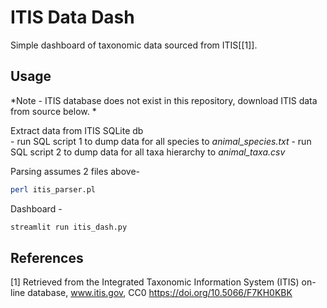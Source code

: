 # ITIS Data Dash

Simple dashboard of taxonomic data sourced from ITIS[[1]].

## Usage

*Note - ITIS database does not exist in this repository, download ITIS data from source below. * 

Extract data from ITIS SQLite db  
    - run SQL script 1 to dump data for all species to *animal_species.txt*
    - run SQL script 2 to dump data for all taxa hierarchy to *animal_taxa.csv*

Parsing assumes 2 files above- 
```bash
perl itis_parser.pl 
```

Dashboard -
```bash
streamlit run itis_dash.py
```
## References
<a id="1">[1]</a> 
Retrieved from the Integrated Taxonomic Information System (ITIS) on-line database, www.itis.gov, CC0
https://doi.org/10.5066/F7KH0KBK

